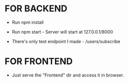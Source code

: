 # FOR BACKEND

- Run npm install

- Run npm start - Server will start at 127.0.0.1/8000

- There's only test endpoint I made - /users/subscribe

# FOR FRONTEND

- Just serve the "Frontend" dir and access it in browser.
